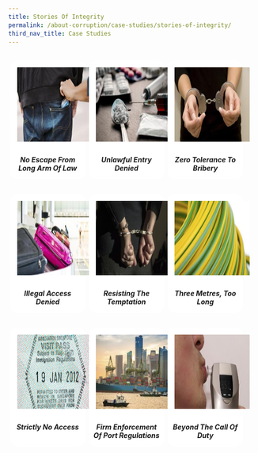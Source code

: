 ```yaml
---
title: Stories Of Integrity
permalink: /about-corruption/case-studies/stories-of-integrity/
third_nav_title: Case Studies
---
```


<style>
/*--------------------------------------------------------------
ALYSSA: START OF Stories of Integrity PAGE CARDS FLEXBOX LAYOUT AND STYLES
--------------------------------------------------------------*/

/* refrain from using pure img selector as it changes the logo size */
#stories-container > section > div > a > img {
	display: block;
	border: 0;
	width: 100%;
    height: 150px;
    padding: 1em;
    border-radius: 15px 15px 0px 0px;
}

.card {
    flex: 1 0 500px;
    box-sizing: border-box;
    margin: 1rem .25em;
	background: white;
    margin-bottom: 1em;
    /* border: 0.13em solid rgba(0,0,0,.2); */
    border-radius: 15px;
    /* box-shadow: 2px 2px 6px 0px  rgba(0,0,0,0.3); */
}

.card a {
  color: inherit;
  text-decoration: none; /* no underline */
}

.card-content h6 {
	padding: .5em;
	margin-top: 0.5em;
	margin-bottom: .5em;
    font-weight: bold;
    color: inherit;
    text-decoration: none;
}

.card:hover {
    transition: all 0.0s ease-out;
    box-shadow: 0px 4px 8px rgba(38, 38, 38, 0.2);
    /* top: -4px; */
    border: 2px solid #cccccc;
    background-color: white;
    margin-top: 0.5em;
	margin-bottom: .5em;
  }

.card a:hover {
  color: black;
  text-decoration: none; /* no underline */
}

/* Flexbox stuff */

.cards {
    display: flex;
    flex-wrap: wrap;
    margin: 0 auto;
    /* padding: 0 1em; */
    text-align: center;
 }

@media screen and (min-width: 40em) {
    .card {
       max-width: calc(50% -  1em);
    }
}

@media screen and (min-width: 60em) {
    .card {
        max-width: calc(33% - 1em);
    }
}

@media screen and (min-width: 52em) {
    .img {
        max-width: 52em;
    }
}

@media screen and (max-width : 480px) {
	.card { 
        max-width: 100%; }
}

/*--------------------------------------------------------------
ALYSSA: END OF Stories of Integrity PAGE CARDS FLEXBOX LAYOUT AND STYLES
--------------------------------------------------------------*/
</style>



<main id="stories-container">
<section class="cards">
    <div class="card">
        <a href="/cases/story_no-escape-long-arm-law">
                <img src="/images/case/story_no-escape-fr-law.jpg">
            <div class="card-content">
                <h6>No Escape From Long Arm Of Law</h6>
            </div><!-- .card-content -->
        </a>
    </div><!-- .card -->
    <div class="card">
        <a href="/cases/story_unlawful-entry-denied">
                <img src="/images/case/story_unlawful-entry.jpg">
            <div class="card-content">
                <h6>Unlawful Entry Denied</h6>
            </div><!-- .card-content -->
        </a>
    </div><!-- .card -->
    <div class="card">
        <a href="/cases/story_zero-tolerance-bribery">
                <img src="/images/case/story_zero-tolerance-to-bribery.jpg">
            <div class="card-content">
                <h6>Zero Tolerance To Bribery</h6>
            </div><!-- .card-content -->
        </a>
    </div><!-- .card -->
    <div class="card">
        <a href="/cases/story_illegal-access-denied">
                <img src="/images/case/case_pte_bagged-for-corrupt.jpg">
            <div class="card-content">
                <h6>Illegal Access Denied</h6>
            </div><!-- .card-content -->
        </a>
    </div><!-- .card -->
    <div class="card">
        <a href="/cases/story_resisting-temptation">
                <img src="/images/case/story_resisting-temptation.jpg">
            <div class="card-content">
                <h6>Resisting The Temptation</h6>
            </div><!-- .card-content -->
        </a>
    </div><!-- .card -->
    <div class="card">
        <a href="/cases/story_three-metres-too-long">
                <img src="/images/case/story_reject-bribe.jpg">
            <div class="card-content">
                <h6>Three Metres, Too Long</h6>
            </div><!-- .card-content -->
        </a>
    </div><!-- .card -->
    <div class="card">
        <a href="/cases/story_strictly-no-access">
                <img src="/images/case/case_pub_money-xchg-passes.jpg">
            <div class="card-content">
                <h6>Strictly No Access</h6>
            </div><!-- .card-content -->
        </a>
    </div><!-- .card -->
    <div class="card">
    	<a href="/cases/story_firm-enforcem-port-regulations">
           	<img src="/images/case/story_firm-enforcement-port regulations.jpg">
           <div class="card-content">
           	<h6>Firm Enforcement Of Port Regulations</h6>
           </div><!-- .card-content -->
    	</a>
    </div><!-- .card -->
    <div class="card">
        <a href="/cases/story_beyond-call-duty">
                <img src="/images/case/story_reject-bribe-drink-driving.jpg">
            <div class="card-content">
                <h6>Beyond The Call Of Duty</h6>
            </div><!-- .card-content -->
        </a>
    </div><!-- .card -->

</section><!-- .cards -->


</main>
